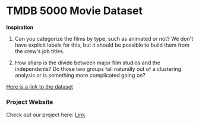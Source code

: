 # TMDB 5000 Movie Dataset #

**Inspiration**

1. Can you categorize the films by type, such as animated or not? We don't have explicit labels for this, but it should be possible to build them from the crew's job titles.

2. How sharp is the divide between major film studios and the independents? Do those two groups fall naturally out of a clustering analysis or is something more complicated going on?

[Here is a link to the dataset](https://www.kaggle.com/tmdb/tmdb-movie-metadata)

###  Project Website

Check out our project here: [Link](https://sites.google.com/view/movie-analysis)
